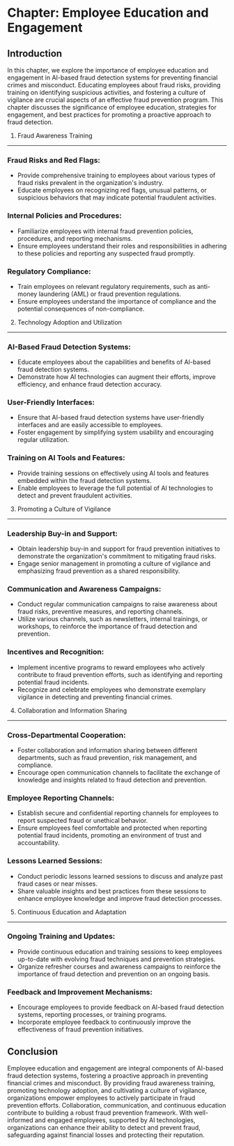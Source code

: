 Chapter: Employee Education and Engagement
==========================================

Introduction
------------

In this chapter, we explore the importance of employee education and engagement in AI-based fraud detection systems for preventing financial crimes and misconduct. Educating employees about fraud risks, providing training on identifying suspicious activities, and fostering a culture of vigilance are crucial aspects of an effective fraud prevention program. This chapter discusses the significance of employee education, strategies for engagement, and best practices for promoting a proactive approach to fraud detection.

1. Fraud Awareness Training
---------------------------

### Fraud Risks and Red Flags:

* Provide comprehensive training to employees about various types of fraud risks prevalent in the organization's industry.
* Educate employees on recognizing red flags, unusual patterns, or suspicious behaviors that may indicate potential fraudulent activities.

### Internal Policies and Procedures:

* Familiarize employees with internal fraud prevention policies, procedures, and reporting mechanisms.
* Ensure employees understand their roles and responsibilities in adhering to these policies and reporting any suspected fraud promptly.

### Regulatory Compliance:

* Train employees on relevant regulatory requirements, such as anti-money laundering (AML) or fraud prevention regulations.
* Ensure employees understand the importance of compliance and the potential consequences of non-compliance.

2. Technology Adoption and Utilization
--------------------------------------

### AI-Based Fraud Detection Systems:

* Educate employees about the capabilities and benefits of AI-based fraud detection systems.
* Demonstrate how AI technologies can augment their efforts, improve efficiency, and enhance fraud detection accuracy.

### User-Friendly Interfaces:

* Ensure that AI-based fraud detection systems have user-friendly interfaces and are easily accessible to employees.
* Foster engagement by simplifying system usability and encouraging regular utilization.

### Training on AI Tools and Features:

* Provide training sessions on effectively using AI tools and features embedded within the fraud detection systems.
* Enable employees to leverage the full potential of AI technologies to detect and prevent fraudulent activities.

3. Promoting a Culture of Vigilance
-----------------------------------

### Leadership Buy-in and Support:

* Obtain leadership buy-in and support for fraud prevention initiatives to demonstrate the organization's commitment to mitigating fraud risks.
* Engage senior management in promoting a culture of vigilance and emphasizing fraud prevention as a shared responsibility.

### Communication and Awareness Campaigns:

* Conduct regular communication campaigns to raise awareness about fraud risks, preventive measures, and reporting channels.
* Utilize various channels, such as newsletters, internal trainings, or workshops, to reinforce the importance of fraud detection and prevention.

### Incentives and Recognition:

* Implement incentive programs to reward employees who actively contribute to fraud prevention efforts, such as identifying and reporting potential fraud incidents.
* Recognize and celebrate employees who demonstrate exemplary vigilance in detecting and preventing financial crimes.

4. Collaboration and Information Sharing
----------------------------------------

### Cross-Departmental Cooperation:

* Foster collaboration and information sharing between different departments, such as fraud prevention, risk management, and compliance.
* Encourage open communication channels to facilitate the exchange of knowledge and insights related to fraud detection and prevention.

### Employee Reporting Channels:

* Establish secure and confidential reporting channels for employees to report suspected fraud or unethical behavior.
* Ensure employees feel comfortable and protected when reporting potential fraud incidents, promoting an environment of trust and accountability.

### Lessons Learned Sessions:

* Conduct periodic lessons learned sessions to discuss and analyze past fraud cases or near misses.
* Share valuable insights and best practices from these sessions to enhance employee knowledge and improve fraud detection processes.

5. Continuous Education and Adaptation
--------------------------------------

### Ongoing Training and Updates:

* Provide continuous education and training sessions to keep employees up-to-date with evolving fraud techniques and prevention strategies.
* Organize refresher courses and awareness campaigns to reinforce the importance of fraud detection and prevention on an ongoing basis.

### Feedback and Improvement Mechanisms:

* Encourage employees to provide feedback on AI-based fraud detection systems, reporting processes, or training programs.
* Incorporate employee feedback to continuously improve the effectiveness of fraud prevention initiatives.

Conclusion
----------

Employee education and engagement are integral components of AI-based fraud detection systems, fostering a proactive approach in preventing financial crimes and misconduct. By providing fraud awareness training, promoting technology adoption, and cultivating a culture of vigilance, organizations empower employees to actively participate in fraud prevention efforts. Collaboration, communication, and continuous education contribute to building a robust fraud prevention framework. With well-informed and engaged employees, supported by AI technologies, organizations can enhance their ability to detect and prevent fraud, safeguarding against financial losses and protecting their reputation.

